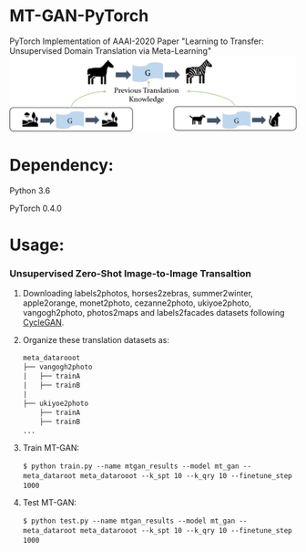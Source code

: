 # MT-GAN-PyTorch
PyTorch Implementation of AAAI-2020 Paper "Learning to Transfer: Unsupervised Domain Translation via Meta-Learning" 
<img src="examples/illustration.png" />
# Dependency:
Python 3.6

PyTorch 0.4.0
# Usage:
### Unsupervised Zero-Shot Image-to-Image Transaltion
1. Downloading labels2photos, horses2zebras, summer2winter, apple2orange, monet2photo, cezanne2photo, ukiyoe2photo, vangogh2photo, photos2maps and labels2facades datasets following [CycleGAN](https://github.com/junyanz/pytorch-CycleGAN-and-pix2pix).

2. Organize these translation datasets as:

       meta_datarooot
       ├── vangogh2photo
       |   ├── trainA
       |   ├── trainB
       |   
       ├── ukiyoe2photo
           ├── trainA
           ├── trainB
       ...
    
3. Train MT-GAN:

   `$ python train.py --name mtgan_results --model mt_gan --meta_dataroot meta_datarooot --k_spt 10 --k_qry 10 --finetune_step 1000`
   
4. Test MT-GAN:
  
   `$ python test.py --name mtgan_results --model mt_gan --meta_dataroot meta_datarooot --k_spt 10 --k_qry 10 --finetune_step 1000`
